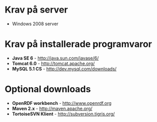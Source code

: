# Krav på server #

  * Windows 2008 server

# Krav på installerade programvaror #

  * **Java SE 6** - http://java.sun.com/javase/6/
  * **Tomcat 6.0** - http://tomcat.apache.org/
  * **MySQL 5.1 CS** - http://dev.mysql.com/downloads/

# Optional downloads #

  * **OpenRDF workbench** - http://www.openrdf.org
  * **Maven 2.x** - http://maven.apache.org/
  * **TortoiseSVN Klient** - http://subversion.tigris.org/